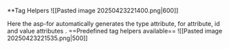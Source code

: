 **Tag Helpers
![[Pasted image 20250423221400.png|600]]

Here the asp-for automatically generates the type attribute, for attribute, id and value attributes .
==Predefined tag helpers available==
![[Pasted image 20250423221535.png|500]]
